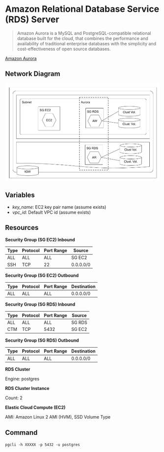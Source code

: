 # Amazon Relational Database Service (RDS) Server

> Amazon Aurora is a MySQL and PostgreSQL-compatible relational database built for the cloud, that combines the performance and availability of traditional enterprise databases with the simplicity and cost-effectiveness of open source databases.

[Amazon Aurora](https://aws.amazon.com/rds/aurora/)

## Network Diagram

![Network Diagram](aws-rds-aurora.png)

## Variables

- *key_name*: EC2 key pair name (assume exists)
- *vpc_id*: Default VPC id (assume exists)

## Resources

**Security Group (SG EC2) Inbound**

| Type  | Protocol | Port Range | Source    |
| ----- | -------- | ---------- | --------- |
| ALL   | ALL      | ALL        | SG EC2    |
| SSH   | TCP      | 22         | 0.0.0.0/0 |

**Security Group (SG EC2) Outbound**

| Type  | Protocol | Port Range | Destination |
| ----- | -------- | ---------- | ----------- |
| ALL   | ALL      | ALL        | 0.0.0.0/0   |

**Security Group (SG RDS) Inbound**

| Type  | Protocol | Port Range | Source |
| ----- | -------- | ---------- | ------ |
| ALL   | ALL      | ALL        | SG RDS |
| CTM   | TCP      | 5432       | SG EC2 |

**Security Group (SG RDS) Outbound**

| Type  | Protocol | Port Range | Destination |
| ----- | -------- | ---------- | ----------- |
| ALL   | ALL      | ALL        | 0.0.0.0/0   |

**RDS Cluster**

Engine: postgres

**RDS Cluster Instance**

Count: 2

**Elastic Cloud Compute (EC2)**

AMI: Amazon Linux 2 AMI (HVM), SSD Volume Type

## Command

`pgcli -h XXXXX -p 5432 -u postgres`
